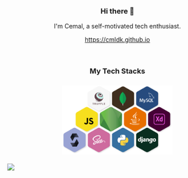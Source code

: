 <h3 align="center"> Hi there 👋</h3>

<p align="center">
I'm Cemal, a self-motivated tech enthusiast.
</p>

<p  align="center">
<a href="https://cmldk.github.io/">https://cmldk.github.io</a>
</p>


<br/>
<h3 align="center">
My Tech Stacks
</h3>

<h3 align="center">
<img src="assets/stacks.png" width="50%" alt="stacks"/>
</h3>


![](https://visitor-badge.glitch.me/badge?page_id=cmldk.cmldk)
